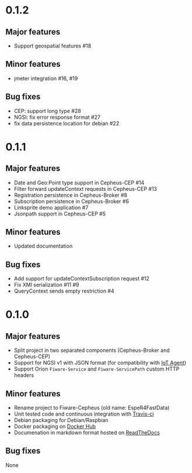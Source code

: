 # 0.1.2

## Major features

* Support geospatial features #18

## Minor features

* jmeter integration #16, #19

## Bug fixes

* CEP: support long type #28
* NGSI: fix error response format #27
* fix data persistence location for debian #22


# 0.1.1

## Major features

* Date and Geo:Point type support in Cepheus-CEP #14
* Filter forward updateContext requests in Cepheus-CEP #13
* Registration persistence in Cepheus-Broker #8
* Subscription persistence in Cepheus-Broker #6
* Linksprite demo application #7
* Jsonpath support in Cepheus-CEP #5

## Minor features

* Updated documentation

## Bug fixes

* Add support for updateContextSubscription request #12
* Fix XMl serialization #11 #9
* QueryContext sends empty restriction #4

# 0.1.0

## Major features

* Split project in two separated components (Cepheus-Broker and Cepheus-CEP)
* Support for NGSI v1 with JSON format (for compatibility with [IoT Agent](https://github.com/telefonicaid/iotagent-node-lib))
* Support Orion `Fiware-Service` and `Fiware-ServicePath` custom HTTP headers

## Minor features

* Rename project to Fiware-Cepheus (old name: EspeR4FastData)
* Unit tested code and continuous integration with [Travis-ci](https://travis-ci.org/Orange-OpenSource/fiware-cepheus)
* Debian packaging for Debian/Raspbian
* Docker packaging on [Docker Hub](https://hub.docker.com/r/orangeopensource/fiware-cepheus/)
* Documenation in markdown format hosted on [ReadTheDocs](https://fiware-cepheus.readthedocs.org/en/latest/)

## Bug fixes

None

